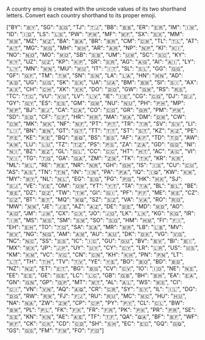 A country emoji is created with the unicode values of its two shorthand letters. 
Convert each country shorthand to its proper emoji.

["BY": "🇧🇾", "SG": "🇸🇬", "TJ": "🇹🇯", "BB": "🇧🇧", "ER": "🇪🇷", "IM": "🇮🇲", "ID": "🇮🇩", "LS": "🇱🇸", "PW": "🇵🇼", "MF": "🇲🇫", "SX": "🇸🇽", "MM": "🇲🇲", "MZ": "🇲🇿", "BA": "🇧🇦", "BR": "🇧🇷", "CM": "🇨🇲", "TL": "🇹🇱", "AT": "🇦🇹", "MG": "🇲🇬", "MH": "🇲🇭", "AR": "🇦🇷", "NP": "🇳🇵", "KI": "🇰🇮", "NO": "🇳🇴", "MO": "🇲🇴", "SB": "🇸🇧", "UM": "🇺🇲", "SC": "🇸🇨", "KY": "🇰🇾", "UZ": "🇺🇿", "KP": "🇰🇵", "SR": "🇸🇷", "AG": "🇦🇬", "AI": "🇦🇮", "LY": "🇱🇾", "MN": "🇲🇳", "MU": "🇲🇺", "IT": "🇮🇹", "SL": "🇸🇱", "GG": "🇬🇬", "GF": "🇬🇫", "TM": "🇹🇲", "SN": "🇸🇳", "LA": "🇱🇦", "HN": "🇭🇳", "AD": "🇦🇩", "UG": "🇺🇬", "SK": "🇸🇰", "UA": "🇺🇦", "BM": "🇧🇲", "SI": "🇸🇮", "AX": "🇦🇽", "CH": "🇨🇭", "XK": "🇽🇰", "DO": "🇩🇴", "GW": "🇬🇼", "RS": "🇷🇸", "TC": "🇹🇨", "VU": "🇻🇺", "LV": "🇱🇻", "IE": "🇮🇪", "CG": "🇨🇬", "DJ": "🇩🇯", "GY": "🇬🇾", "ES": "🇪🇸", "GM": "🇬🇲", "NU": "🇳🇺", "PH": "🇵🇭", "MP": "🇲🇵", "BJ": "🇧🇯", "CA": "🇨🇦", "CO": "🇨🇴", "GR": "🇬🇷", "PM": "🇵🇲", "SD": "🇸🇩", "CF": "🇨🇫", "HR": "🇭🇷", "MA": "🇲🇦", "DM": "🇩🇲", "CW": "🇨🇼", "MK": "🇲🇰", "NF": "🇳🇫", "PT": "🇵🇹", "TR": "🇹🇷", "SV": "🇸🇻", "LI": "🇱🇮", "BN": "🇧🇳", "GT": "🇬🇹", "TT": "🇹🇹", "ST": "🇸🇹", "KZ": "🇰🇿", "PE": "🇵🇪", "KE": "🇰🇪", "BQ": "🇧🇶", "BS": "🇧🇸", "AF": "🇦🇫", "TD": "🇹🇩", "AW": "🇦🇼", "LU": "🇱🇺", "TZ": "🇹🇿", "PS": "🇵🇸", "ZA": "🇿🇦", "GD": "🇬🇩", "NI": "🇳🇮", "BZ": "🇧🇿", "GL": "🇬🇱", "CC": "🇨🇨", "HT": "🇭🇹", "AC": "🇦🇨", "VI": "🇻🇮", "TG": "🇹🇬", "GA": "🇬🇦", "ZM": "🇿🇲", "TK": "🇹🇰", "KR": "🇰🇷", "ML": "🇲🇱", "RE": "🇷🇪", "NR": "🇳🇷", "GH": "🇬🇭", "IS": "🇮🇸", "CU": "🇨🇺", "AS": "🇦🇸", "TN": "🇹🇳", "IN": "🇮🇳", "PA": "🇵🇦", "IQ": "🇮🇶", "KW": "🇰🇼", "MY": "🇲🇾", "NL": "🇳🇱", "EG": "🇪🇬", "PG": "🇵🇬", "HK": "🇭🇰", "SJ": "🇸🇯", "VE": "🇻🇪", "OM": "🇴🇲", "YT": "🇾🇹", "TA": "🇹🇦", "BL": "🇧🇱", "BE": "🇧🇪", "DZ": "🇩🇿", "TW": "🇹🇼", "GI": "🇬🇮", "PF": "🇵🇫", "ME": "🇲🇪", "CZ": "🇨🇿", "BT": "🇧🇹", "MQ": "🇲🇶", "SZ": "🇸🇿", "VA": "🇻🇦", "RO": "🇷🇴", "MW": "🇲🇼", "JE": "🇯🇪", "AZ": "🇦🇿", "DE": "🇩🇪", "MD": "🇲🇩", "AO": "🇦🇴", "JM": "🇯🇲", "CX": "🇨🇽", "JO": "🇯🇴", "LK": "🇱🇰", "KG": "🇰🇬", "IR": "🇮🇷", "MS": "🇲🇸", "SM": "🇸🇲", "SO": "🇸🇴", "HM": "🇭🇲", "FI": "🇫🇮", "EH": "🇪🇭", "TO": "🇹🇴", "SA": "🇸🇦", "MR": "🇲🇷", "LB": "🇱🇧", "MV": "🇲🇻", "NG": "🇳🇬", "AM": "🇦🇲", "AU": "🇦🇺", "DK": "🇩🇰", "VG": "🇻🇬", "NC": "🇳🇨", "SS": "🇸🇸", "IC": "🇮🇨", "GU": "🇬🇺", "BV": "🇧🇻", "BI": "🇧🇮", "MX": "🇲🇽", "JP": "🇯🇵", "UY": "🇺🇾", "CY": "🇨🇾", "LR": "🇱🇷", "US": "🇺🇸", "KM": "🇰🇲", "VC": "🇻🇨", "CN": "🇨🇳", "KH": "🇰🇭", "PN": "🇵🇳", "LT": "🇱🇹", "TH": "🇹🇭", "TV": "🇹🇻", "YE": "🇾🇪", "BO": "🇧🇴", "BD": "🇧🇩", "NZ": "🇳🇿", "ET": "🇪🇹", "BG": "🇧🇬", "CV": "🇨🇻", "IO": "🇮🇴", "NE": "🇳🇪", "EE": "🇪🇪", "GE": "🇬🇪", "LC": "🇱🇨", "GB": "🇬🇧", "BH": "🇧🇭", "EA": "🇪🇦", "GN": "🇬🇳", "GP": "🇬🇵", "MT": "🇲🇹", "AL": "🇦🇱", "WS": "🇼🇸", "CI": "🇨🇮", "VN": "🇻🇳", "AQ": "🇦🇶", "CR": "🇨🇷", "SY": "🇸🇾", "IL": "🇮🇱", "DG": "🇩🇬", "RW": "🇷🇼", "FJ": "🇫🇯", "RU": "🇷🇺", "MC": "🇲🇨", "HU": "🇭🇺", "NA": "🇳🇦", "ZW": "🇿🇼", "CP": "🇨🇵", "PY": "🇵🇾", "CL": "🇨🇱", "BW": "🇧🇼", "PL": "🇵🇱", "FK": "🇫🇰", "FR": "🇫🇷", "PK": "🇵🇰", "PR": "🇵🇷", "SE": "🇸🇪", "KN": "🇰🇳", "AE": "🇦🇪", "TF": "🇹🇫", "QA": "🇶🇦", "BF": "🇧🇫", "WF": "🇼🇫", "CK": "🇨🇰", "CD": "🇨🇩", "SH": "🇸🇭", "EC": "🇪🇨", "GQ": "🇬🇶", "GS": "🇬🇸", "FM": "🇫🇲", "FO": "🇫🇴"]
